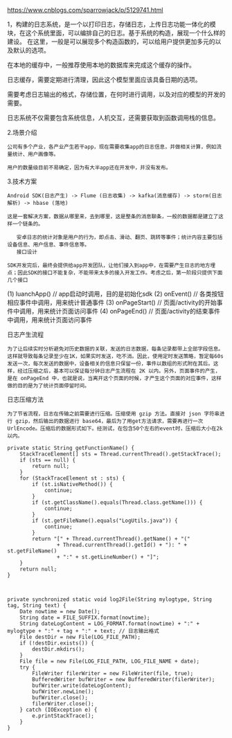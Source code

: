 https://www.cnblogs.com/sparrowjack/p/5129741.html

1，构建的日志系统，是一个以打印日志，存储日志，上传日志功能一体化的模块，在这个系统里面，可以编排自己的日志。基于系统的构造，展现一个什么样的建设。
在这里，一般是可以展现多个构造函数的，可以给用户提供更加多元的以及默认的选项。   

在本地的缓存中，一般推荐使用本地的数据库来完成这个缓存的操作。   

日志缓存，需要定期进行清理，因此这个模型里面应该具备日期的选项。

需要考虑日志输出的格式，存储位置，在何时进行调用，以及对应的模型的开发的需要。 

日志系统不仅需要包含系统信息，人机交互，还需要获取到函数调用栈的信息。


2.场景介绍

    公司有多个产业，各产业产生若干app，现在需要收集app的日志信息，并做相关计算，例如流量统计、用户画像等。

    用户的数量级目前不易确定，因为有大半app还在开发中，并没有发布。

3.技术方案

    Android SDK(日志产生) -> Flume (日志收集) -> kafka(消息缓存) -> storm(日志解析) -> hbase (落地)

    这是一套解决方案，数据从哪里来，去到哪里，这是整条的消息聊条，一般的数据都是建立了这样一个链条的。

       安卓日志的统计对象是用户的行为，即点击、滑动、翻页、跳转等事件；统计内容主要包括设备信息、用户信息、事件信息等。
       接口设计

    SDK开发完后，最终会提供给app开发团队，让他们接入到app中，在需要产生日志的地方埋点；因此SDK的接口不能复杂，不能带来太多的接入开发工作。考虑之后，第一阶段只提供下面几个接口

(1) luanchApp() // app启动时调用，目的是初始化sdk
(2) onEvent()   // 各类按钮相应事件中调用，用来统计普通事件
(3) onPageStart() // 页面/activity的开始事件中调用，用来统计页面访问事件
(4) onPageEnd()   // 页面/activity的结束事件中调用，用来统计页面访问事件


日志产生流程

    为了让后续实时分析避免对历史数据的关联，发送的日志数据，每条记录都带上全部字段信息。这样就导致每条记录至少在1K，如果实时发送，吃不消。因此，使用定时发送策略，暂定每60s发送一次，每次发送的数据中，设备相关的信息只保留一份，事件以数组的形式附在其后。这样，经过压缩之后，基本可以保证每分钟日志产生流程在 2K 以内。另外，页面事件的产生，是在 onPageEnd 中，也就是说，当离开这个页面的时候，才产生这个页面的对应事件，这样做的目的是为了统计页面停留时间。

日志压缩方法

    为了节省流程，日志在传输之前需要进行压缩。压缩使用 gzip 方法。直接对 json 字符串进行 gzip，然后输出的数据进行 base64，最后为了用get方法请求，需要再进行一次 UrlEncode。压缩后的数据形式如下。经测试，在包含50个左右的event时，压缩后大小在2k以内。

    private static String getFunctionName() {
        StackTraceElement[] sts = Thread.currentThread().getStackTrace();
        if (sts == null) {
            return null;
        }
        for (StackTraceElement st : sts) {
            if (st.isNativeMethod()) {
                continue;
            }
            if (st.getClassName().equals(Thread.class.getName())) {
                continue;
            }
            if (st.getFileName().equals("LogUtils.java")) {
                continue;
            }
            return "[" + Thread.currentThread().getName() + "("
                    + Thread.currentThread().getId() + "): " + st.getFileName()
                    + ":" + st.getLineNumber() + "]";
        }
        return null;
    }



    private synchronized static void log2File(String mylogtype, String tag, String text) {
        Date nowtime = new Date();
        String date = FILE_SUFFIX.format(nowtime);
        String dateLogContent = LOG_FORMAT.format(nowtime) + ":" + mylogtype + ":" + tag + ":" + text; // 日志输出格式
        File destDir = new File(LOG_FILE_PATH);
        if (!destDir.exists()) {
            destDir.mkdirs();
        }
        File file = new File(LOG_FILE_PATH, LOG_FILE_NAME + date);
        try {
            FileWriter filerWriter = new FileWriter(file, true);
            BufferedWriter bufWriter = new BufferedWriter(filerWriter);
            bufWriter.write(dateLogContent);
            bufWriter.newLine();
            bufWriter.close();
            filerWriter.close();
        } catch (IOException e) {
            e.printStackTrace();
        }
    }